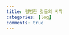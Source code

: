 ```yaml
---
title: 평범한 것들의 시작
categories: [log]
comments: true
---
```




[jekyll]:      http://jekyllrb.com
[jekyll-gh]:   https://github.com/jekyll/jekyll
[jekyll-help]: https://github.com/jekyll/jekyll-help